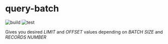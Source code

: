 # query-batch

![build](https://github.com/artemgareev/query-batch/workflows/build/badge.svg?branch=master&event=push)
![test](https://github.com/artemgareev/query-batch/workflows/test/badge.svg?branch=master&event=push)

Gives you desired *LIMIT* and *OFFSET* values depending on *BATCH SIZE* and *RECORDS NUMBER*